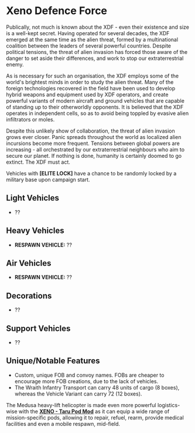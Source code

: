 # Xeno Defence Force
Publically, not much is known about the XDF - even their existence and size is a well-kept secret. Having operated for several decades, the XDF emerged at the same time as the alien threat, formed by a multinational coalition between the leaders of several powerful countries. Despite political tensions, the threat of alien invasion has forced those aware of the danger to set aside their differences, and work to stop our extraterrestrial enemy.

As is necessary for such an organisation, the XDF employs some of the world's brightest minds in order to study the alien threat. Many of the foreign technologies recovered in the field have been used to develop hybrid weapons and equipment used by XDF operators, and create powerful variants of modern aircraft and ground vehicles that are capable of standing up to their otherworldly opponents. It is believed that the XDF operates in independent cells, so as to avoid being toppled by evasive alien infiltrators or moles.

Despite this unlikely show of collaboration, the threat of alien invasion grows ever closer. Panic spreads throughout the world as localized alien incursions become more frequent. Tensions between global powers are increasing - all orchestrated by our extraterrestrial neighbours who aim to secure our planet. If nothing is done, humanity is certainly doomed to go extinct. The XDF must act.

Vehicles with **[ELITE LOCK]** have a chance to be randomly locked by a military base upon campaign start.

## Light Vehicles
- ??

## Heavy Vehicles
- **RESPAWN VEHICLE:** ??

## Air Vehicles
- **RESPAWN VEHICLE:** ??

## Decorations
- ??

## Support Vehicles
- ??

## Unique/Notable Features
- Custom, unique FOB and convoy names. FOBs are cheaper to encourage more FOB creations, due to the lack of vehicles.
- The Wraith Infantry Transport can carry 48 units of cargo (8 boxes), whereas the Vehicle Variant can carry 72 (12 boxes).

The Medusa heavy-lift helicopter is made even more powerful logistics-wise with the **[XENO - Taru Pod Mod](https://steamcommunity.com/sharedfiles/filedetails/?id=365549234)** as it can equip a wide range of mission-specific pods, allowing it to repair, refuel, rearm, provide medical facilities and even a mobile respawn, mid-field.